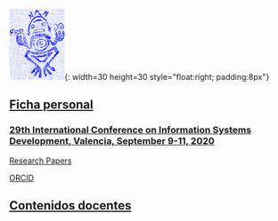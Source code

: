 ![Exlibris](Rana.png){: width=30 height=30 style="float:right; padding:8px"}

## [Ficha personal](http://www.upv.es/ficha-personal/fgonzal)

### [29th International Conference on Information Systems Development, Valencia, September 9-11, 2020 ](http://isd2020.webs.upv.es)

[Research Papers](https://scholar.google.com/citations?user=ZwUFeFAAAAAJ&hl=en)

[ORCID](https://orcid.org/0000-0002-2617-1559
)

## [Contenidos docentes](cont-docentes.md)

